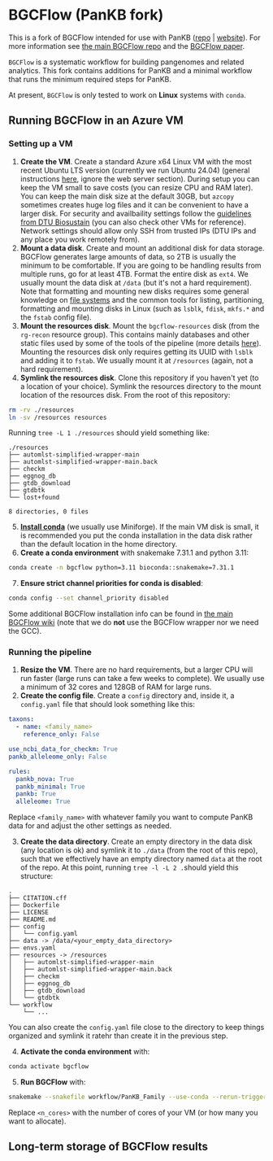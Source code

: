 # BGCFlow (PanKB fork)

This is a fork of BGCFlow intended for use with PanKB ([repo](https://github.com/biosustain/pankb) | [website](https://pankb.org/)). For more information see [the main BGCFlow repo](https://github.com/NBChub/bgcflow) and the [BGCFlow paper](https://doi.org/10.1093/nar/gkae314).


`BGCFlow` is a systematic workflow for building pangenomes and related analytics. This fork contains additions for PanKB and a minimal workflow that runs the minimum required steps for PanKB.

At present, `BGCFlow` is only tested to work on **Linux** systems with `conda`.

## Running BGCFlow in an Azure VM

### Setting up a VM

1. **Create the VM**. Create a standard Azure x64 Linux VM with the most recent Ubuntu LTS version (currently we run Ubuntu 24.04) (general instructions [here](https://learn.microsoft.com/en-us/azure/virtual-machines/linux/quick-create-portal?tabs=ubuntu), ignore the web server section). During setup you can keep the VM small to save costs (you can resize CPU and RAM later). You can keep the main disk size at the default 30GB, but `azcopy` sometimes creates huge log files and it can be convenient to have a larger disk. For security and availbaility settings follow the [guidelines from DTU Biosustain](https://github.com/biosustain/guidelines) (you can also check other VMs for reference). Network settings should allow only SSH from trusted IPs (DTU IPs and any place you work remotely from).
2. **Mount a data disk**. Create and mount an additional disk for data storage. BGCFlow generates large amounts of data, so 2TB is usually the minimum to be comfortable. If you are going to be handling results from multiple runs, go for at least 4TB. Format the entire disk as `ext4`. We usually mount the data disk at `/data` (but it's not a hard requirement). Note that formatting and mounting new disks requires some general knowledge on [file systems](https://wiki.archlinux.org/title/File_systems) and the common tools for listing, partitioning, formatting and mounting disks in Linux (such as `lsblk`, `fdisk`, `mkfs.*` and the `fstab` config file).
3. **Mount the resources disk**. Mount the `bgcflow-resources` disk (from the `rg-recon` resource group). This contains mainly databases and other static files used by some of the tools of the pipeline (more details [here](https://github.com/NBChub/bgcflow/wiki/00-Installation-Guide#disk-space)). Mounting the resources disk only requires getting its UUID with `lsblk` and adding it to `fstab`. We usually mount it at `/resources` (again, not a hard requirement).
4. **Symlink the resources disk**. Clone this repository if you haven't yet (to a location of your choice). Symlink the resources directory to the mount location of the resources disk. From the root of this repository:
```bash
rm -rv ./resources
ln -sv /resources resources
```
Running `tree -L 1 ./resources` should yield something like:
```
./resources
├── automlst-simplified-wrapper-main
├── automlst-simplified-wrapper-main.back
├── checkm
├── eggnog_db
├── gtdb_download
├── gtdbtk
└── lost+found

8 directories, 0 files
```

5. **[Install conda](https://docs.conda.io/projects/conda/en/latest/user-guide/install/linux.html)** (we usually use Miniforge). If the main VM disk is small, it is recommended you put the conda installation in the data disk rather than the default location in the home directory.
6. **Create a conda environment** with snakemake 7.31.1 and python 3.11:
```bash
conda create -n bgcflow python=3.11 bioconda::snakemake=7.31.1
```
7. **Ensure strict channel priorities for conda is disabled**:
```bash
conda config --set channel_priority disabled
```

Some additional BGCFlow installation info can be found in [the main BGCFlow wiki](https://github.com/NBChub/bgcflow/wiki/00-Installation-Guide) (note that we do **not** use the BGCFlow wrapper nor we need the GCC). 

### Running the pipeline

1. **Resize the VM**. There are no hard requirements, but a larger CPU will run faster (large runs can take a few weeks to complete). We usually use a minimum of 32 cores and 128GB of RAM for large runs.
2. **Create the config file**. Create a `config` directory and, inside it, a `config.yaml` file that should look something like this:
```yaml
taxons:
  - name: <family_name>
    reference_only: False

use_ncbi_data_for_checkm: True
pankb_alleleome_only: False

rules:
  pankb_nova: True
  pankb_minimal: True
  pankb: True
  alleleome: True
```
Replace `<family_name>` with whatever family you want to compute PanKB data for and adjust the other settings as needed.

3. **Create the data directory**. Create an empty directory in the data disk (any location is ok) and symlink it to `./data` (from the root of this repo), such that we effectively have an empty directory named `data` at the root of the repo. At this point, running `tree -l -L 2 .`should yield this structure:
```
.
├── CITATION.cff
├── Dockerfile
├── LICENSE
├── README.md
├── config
│   └── config.yaml
├── data -> /data/<your_empty_data_directory>
├── envs.yaml
├── resources -> /resources
│   ├── automlst-simplified-wrapper-main
│   ├── automlst-simplified-wrapper-main.back
│   ├── checkm
│   ├── eggnog_db
│   ├── gtdb_download
│   └── gtdbtk
└── workflow
    └── ...
```
You can also create the `config.yaml` file close to the directory to keep things organized and symlink it ratehr than create it in the previous step.

4. **Activate the conda environment** with:
```bash
conda activate bgcflow
```

5. **Run BGCFlow** with:
```bash
snakemake --snakefile workflow/PanKB_Family --use-conda --rerun-triggers mtime -c <n_cores> --rerun-incomplete --keep-going --resources ncbi_api=1
```
Replace `<n_cores>` with the number of cores of your VM (or how many you want to allocate).

## Long-term storage of BGCFlow results


